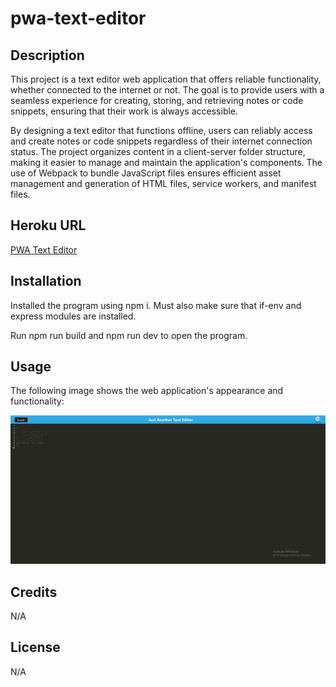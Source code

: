 # pwa-text-editor
## Description 

This project is a text editor web application that offers reliable functionality, whether connected to the internet or not. The goal is to provide users with a seamless experience for creating, storing, and retrieving notes or code snippets, ensuring that their work is always accessible.

By designing a text editor that functions offline, users can reliably access and create notes or code snippets regardless of their internet connection status. The project organizes content in a client-server folder structure, making it easier to manage and maintain the application's components. The use of Webpack to bundle JavaScript files ensures efficient asset management and generation of HTML files, service workers, and manifest files.

## Heroku URL

[PWA Text Editor](https://pwa-text-editor-f62359adbc99.herokuapp.com/)

## Installation

Installed the program using npm i. Must also make sure that if-env and express modules are installed. 

Run npm run build and npm run dev to open the program.

## Usage

The following image shows the web application's appearance and functionality:

![This is an example of how the PWA text editor should look like.](./client/src/images/pwa.png)

## Credits

N/A

## License

N/A

